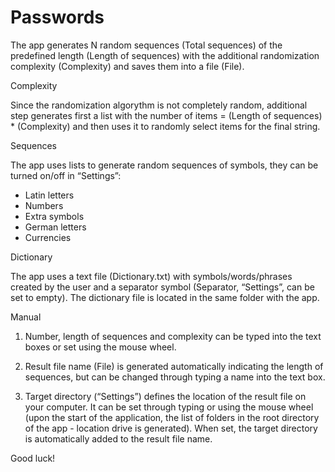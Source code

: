 # Passwords

The app generates N random sequences (Total sequences) of the predefined length (Length of sequences) with the additional randomization complexity (Complexity) and saves them into a file (File). 

Complexity

Since the randomization algorythm is not completely random, additional step generates first a list with the number of items = (Length of sequences) * (Complexity) and then uses it to randomly select items for the final string.

Sequences 

The app uses lists to generate random sequences of symbols, they can be turned on/off in “Settings”:
- Latin letters
- Numbers
- Extra symbols
- German letters
- Currencies

Dictionary

The app uses a text file (Dictionary.txt) with symbols/words/phrases created by the user and a separator symbol (Separator, “Settings”, can be set to empty). The dictionary file is located in the same folder with the app.

Manual

1. Number, length of sequences and complexity can be typed into the text boxes or set using the mouse wheel.

2. Result file name (File) is generated automatically indicating the length of sequences, but can be changed through typing a name into the text box. 

3. Target directory (“Settings”) defines the location of the result file on your computer. It can be set through typing or using the mouse wheel (upon the start of the application, the list of folders in the root directory of the app - location drive is generated). When set, the target directory is automatically added to the result file name.

Good luck!

